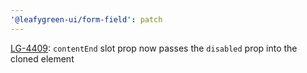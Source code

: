 ```yaml
---
'@leafygreen-ui/form-field': patch
---
```


[LG-4409](https://jira.mongodb.org/browse/LG-4409): `contentEnd` slot prop now passes the `disabled` prop into the cloned element
